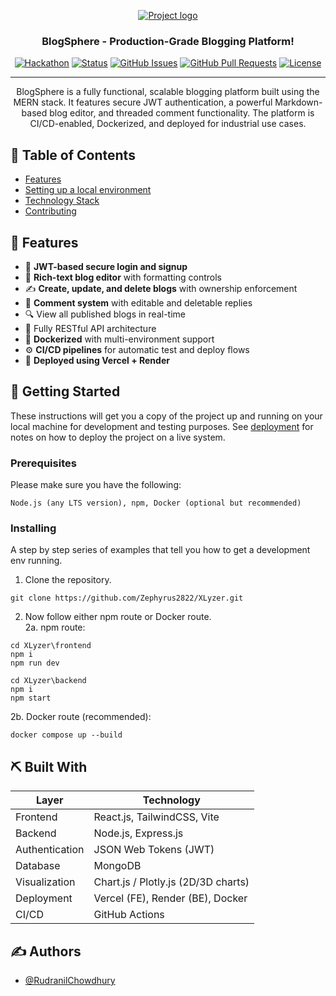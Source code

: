 <p align="center">
  <a href="" rel="noopener">
 <img src="https://i.postimg.cc/Mps1Sxmg/image.png" alt="Project logo"></a>
</p>
<h3 align="center">BlogSphere - Production-Grade Blogging Platform!</h3>

<div align="center">

[![Hackathon](https://img.shields.io/badge/hackathon-name-orange.svg)](http://hackathon.url.com)
[![Status](https://img.shields.io/badge/status-active-success.svg)]()
[![GitHub Issues](https://img.shields.io/github/issues/kylelobo/The-Documentation-Compendium.svg)](https://github.com/kylelobo/The-Documentation-Compendium/issues)
[![GitHub Pull Requests](https://img.shields.io/github/issues-pr/kylelobo/The-Documentation-Compendium.svg)](https://github.com/kylelobo/The-Documentation-Compendium/pulls)
[![License](https://img.shields.io/badge/license-MIT-blue.svg)](LICENSE.md)

</div>

---

<p align="center"> BlogSphere is a fully functional, scalable blogging platform built using the MERN stack. It features secure JWT authentication, a powerful Markdown-based blog editor, and threaded comment functionality. The platform is CI/CD-enabled, Dockerized, and deployed for industrial use cases.
    <br> 
</p>

## 📝 Table of Contents

- [Features](#features)
- [Setting up a local environment](#getting_started)
- [Technology Stack](#tech_stack)
- [Contributing](../CONTRIBUTING.md)

## 🚀 Features

- 🔐 **JWT-based secure login and signup**
- 📝 **Rich-text blog editor** with formatting controls
- ✍️ **Create, update, and delete blogs** with ownership enforcement
- 💬 **Comment system** with editable and deletable replies
- 🔍 View all published blogs in real-time
- 🧰 Fully RESTful API architecture
- 🐳 **Dockerized** with multi-environment support
- ⚙️ **CI/CD pipelines** for automatic test and deploy flows
- 🚀 **Deployed using Vercel + Render**

## 🏁 Getting Started <a name = "getting_started"></a>

These instructions will get you a copy of the project up and running on your local machine for development
and testing purposes. See [deployment](#deployment) for notes on how to deploy the project on a live system.

### Prerequisites
Please make sure you have the following:

```
Node.js (any LTS version), npm, Docker (optional but recommended)
```

### Installing

A step by step series of examples that tell you how to get a development env running.

1. Clone the repository.

```
git clone https://github.com/Zephyrus2822/XLyzer.git
```

2. Now follow either npm route or Docker route. <br>
2a. npm route:
```
cd XLyzer\frontend
npm i
npm run dev
```
```
cd XLyzer\backend
npm i
npm start
```
2b. Docker route (recommended): 
```
docker compose up --build
```

## ⛏️ Built With <a name = "tech_stack"></a>

| Layer         | Technology                          |
|---------------|-------------------------------------|
| Frontend      | React.js, TailwindCSS, Vite         |
| Backend       | Node.js, Express.js                 |
| Authentication| JSON Web Tokens (JWT)               |
| Database      | MongoDB                             |
| Visualization | Chart.js / Plotly.js (2D/3D charts) |
| Deployment    | Vercel (FE), Render (BE), Docker    |
| CI/CD         | GitHub Actions                      |

## ✍️ Authors <a name = "authors"></a>

- [@RudranilChowdhury](https://github.com/Zephyrus2822)
